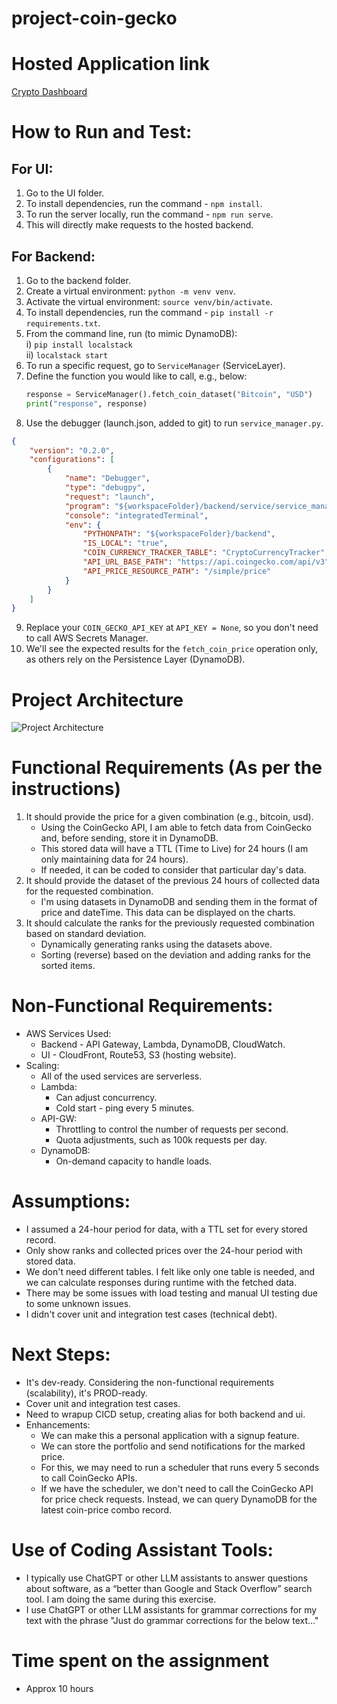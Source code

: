 # project-coin-gecko

# Hosted Application link

[Crypto Dashboard ](https://d193fp0j30s8f9.cloudfront.net/)

# How to Run and Test:

## For UI:

1) Go to the UI folder.  
2) To install dependencies, run the command - `npm install`.  
3) To run the server locally, run the command - `npm run serve`.  
4) This will directly make requests to the hosted backend.  

## For Backend:

1) Go to the backend folder.  
2) Create a virtual environment: `python -m venv venv`.  
3) Activate the virtual environment: `source venv/bin/activate`.  
4) To install dependencies, run the command - `pip install -r requirements.txt`.  
5) From the command line, run (to mimic DynamoDB):  
   i) `pip install localstack`  
   ii) `localstack start`  
6) To run a specific request, go to `ServiceManager` (ServiceLayer).  
7) Define the function you would like to call, e.g., below:  
    ```python
    response = ServiceManager().fetch_coin_dataset("Bitcoin", "USD")
    print("response", response)
    ```  
8) Use the debugger (launch.json, added to git) to run `service_manager.py`. 
```json
{
    "version": "0.2.0",
    "configurations": [
        {
            "name": "Debugger",
            "type": "debugpy",
            "request": "launch",
            "program": "${workspaceFolder}/backend/service/service_manager.py",
            "console": "integratedTerminal",
            "env": {
                "PYTHONPATH": "${workspaceFolder}/backend",
                "IS_LOCAL": "true",
                "COIN_CURRENCY_TRACKER_TABLE": "CryptoCurrencyTracker",
                "API_URL_BASE_PATH": "https://api.coingecko.com/api/v3",
                "API_PRICE_RESOURCE_PATH": "/simple/price"
            }
        }
    ]
}
```
9) Replace your `COIN_GECKO_API_KEY` at `API_KEY = None`, so you don't need to call AWS Secrets Manager.  
10) We'll see the expected results for the `fetch_coin_price` operation only, as others rely on the Persistence Layer (DynamoDB).  

# Project Architecture

![Project Architecture](./coin_dashboard_architecture.png)

# Functional Requirements (As per the instructions)

1) It should provide the price for a given combination (e.g., bitcoin, usd).  
    * Using the CoinGecko API, I am able to fetch data from CoinGecko and, before sending, store it in DynamoDB.  
    * This stored data will have a TTL (Time to Live) for 24 hours (I am only maintaining data for 24 hours).  
    * If needed, it can be coded to consider that particular day's data.  
2) It should provide the dataset of the previous 24 hours of collected data for the requested combination.  
    * I'm using datasets in DynamoDB and sending them in the format of price and dateTime. This data can be displayed on the charts.  
3) It should calculate the ranks for the previously requested combination based on standard deviation.  
    * Dynamically generating ranks using the datasets above.  
    * Sorting (reverse) based on the deviation and adding ranks for the sorted items.

# Non-Functional Requirements:

* AWS Services Used:  
    * Backend - API Gateway, Lambda, DynamoDB, CloudWatch.  
    * UI - CloudFront, Route53, S3 (hosting website).  
* Scaling:  
    * All of the used services are serverless.  
    * Lambda:  
        * Can adjust concurrency.  
        * Cold start - ping every 5 minutes.  
    * API-GW:  
        * Throttling to control the number of requests per second.  
        * Quota adjustments, such as 100k requests per day.  
    * DynamoDB:  
        * On-demand capacity to handle loads.

# Assumptions:

* I assumed a 24-hour period for data, with a TTL set for every stored record.  
* Only show ranks and collected prices over the 24-hour period with stored data.  
* We don't need different tables. I felt like only one table is needed, and we can calculate responses during runtime with the fetched data.  
* There may be some issues with load testing and manual UI testing due to some unknown issues.  
* I didn't cover unit and integration test cases (technical debt).

# Next Steps:

* It's dev-ready. Considering the non-functional requirements (scalability), it's PROD-ready.  
* Cover unit and integration test cases.
* Need to wrapup CICD setup, creating alias for both backend and ui.
* Enhancements:  
    * We can make this a personal application with a signup feature.  
    * We can store the portfolio and send notifications for the marked price.  
    * For this, we may need to run a scheduler that runs every 5 seconds to call CoinGecko APIs.  
    * If we have the scheduler, we don't need to call the CoinGecko API for price check requests. Instead, we can query DynamoDB for the latest coin-price combo record.

# Use of Coding Assistant Tools:

* I typically use ChatGPT or other LLM assistants to answer questions about software, as a “better than Google and Stack Overflow” search tool. I am doing the same during this exercise.  
* I use ChatGPT or other LLM assistants for grammar corrections for my text with the phrase "Just do grammar corrections for the below text..."

# Time spent on the assignment
* Approx 10 hours
